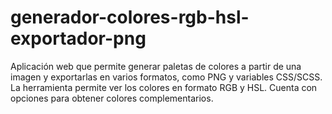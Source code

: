 # generador-colores-rgb-hsl-exportador-png
Aplicación web que permite generar paletas de colores a partir de una imagen y exportarlas en varios formatos, como PNG y variables CSS/SCSS. La herramienta permite ver los colores en formato RGB y HSL. Cuenta con opciones para obtener colores complementarios.
